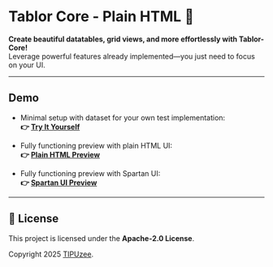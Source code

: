 # Tablor Core - Plain HTML 🌟

**Create beautiful datatables, grid views, and more effortlessly with Tablor-Core!**  
Leverage powerful features already implemented—you just need to focus on your UI.

--- 

## Demo

- Minimal setup with dataset for your own test implementation:  
  **👉 [Try It Yourself](https://stackblitz.com/github/TIPUzee/tablor-core-demo/tree/base-workspace?ctl=1&embed=1&file=src%2Fapp%2Fapp.component.ts)**

- Fully functioning preview with plain HTML UI:  
  **👉 [Plain HTML Preview](https://stackblitz.com/github/TIPUzee/tablor-core-demo/tree/plain-html-showcase?ctl=1&embed=1&file=src%2Fapp%2Fapp.component.ts&view=preview)**

- Fully functioning preview with Spartan UI:  
  **👉 [Spartan UI Preview](https://stackblitz.com/github/TIPUzee/tablor-core-demo/tree/spartan-ui-showcase?ctl=1&embed=1&file=src%2Fapp%2Fapp.component.ts&view=preview)**

---

## 📄 License

This project is licensed under the **Apache-2.0 License**.

Copyright 2025 [TIPUzee](https://github.com/TIPUzee).
